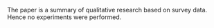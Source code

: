 The paper is a summary of qualitative research based on survey data. Hence no experiments were performed.
